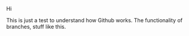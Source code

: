 Hi

This is just a test to understand how Github works.
The functionality of branches, stuff like this.

